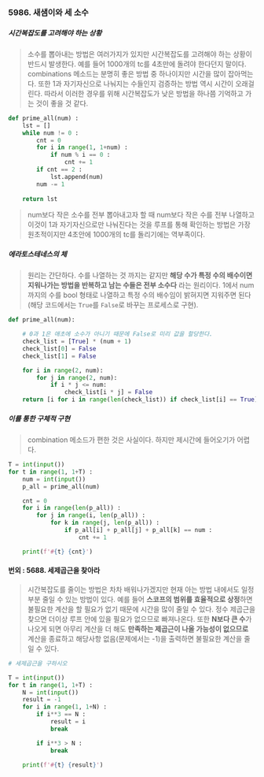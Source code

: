 ### 5986. 새샘이와 세 소수

##### 시간복잡도를 고려해야 하는 상황
> 소수를 뽑아내는 방법은 여러가지가 있지만 시간복잡도를 고려해야 하는 상황이 반드시 발생한다. 예를 들어 1000개의 tc를 4초만에 돌려야 한다던지 말이다. combinations 메소드는 분명히 좋은 방법 중 하나이지만 시간을 많이 잡아먹는다. 또한 1과 자기자신으로 나눠지는 수들인지 검증하는 방법 역시 시간이 오래걸린다. 따라서 이러한 경우를 위해 시간복잡도가 낮은 방법을 하나쯤 기억하고 가는 것이 좋을 것 같다. 

```python
def prime_all(num) :
    lst = []
    while num != 0 :
        cnt = 0
        for i in range(1, 1+num) :
            if num % i == 0 :
                cnt += 1
        if cnt == 2 :
            lst.append(num)
        num -= 1
 
    return lst
```
> num보다 작은 소수를 전부 뽑아내고자 할 때 num보다 작은 수를 전부 나열하고 이것이 1과 자기자신으로만 나눠진다는 것을 루프를 통해 확인하는 방법은 가장 원초적이지만 4초안에 1000개의 tc를 돌리기에는 역부족이다. 

##### 에라토스테네스의 체

> 원리는 간단하다. 수를 나열하는 것 까지는 같지만 **해당 수가 특정 수의 배수이면 지워나가는 방법을 반복하고 남는 수들은 전부 소수다** 라는 원리이다. 1에서  num까지의 수를 bool 형태로 나열하고 특정 수의 배수임이 밝혀지면 지워주면 된다(해당 코드에서는 `True`를 `False`로 바꾸는 프로세스로 구현).

```python
def prime_all(num):

    # 0과 1은 애초에 소수가 아니기 때문에 False로 미리 값을 할당한다.
    check_list = [True] * (num + 1)
    check_list[0] = False
    check_list[1] = False

    for i in range(2, num):
        for j in range(2, num):
            if i * j <= num:
                check_list[i * j] = False
    return [i for i in range(len(check_list)) if check_list[i] == True]
```

##### 이를 통한 구체적 구현
> combination 메소드가 편한 것은 사실이다. 하지만 제시간에 들어오기가 어렵다. 

```python
T = int(input())
for t in range(1, 1+T) :
    num = int(input())
    p_all = prime_all(num)

    cnt = 0
    for i in range(len(p_all)) :
        for j in range(i, len(p_all)) :
            for k in range(j, len(p_all)) :
                if p_all[i] + p_all[j] + p_all[k] == num :
                    cnt += 1

    print(f'#{t} {cnt}')

```



#### 번외 :  5688. 세제곱근을 찾아라

> 시간복잡도를 줄이는 방법은 차차 배워나가겠지만 현재 아는 방법 내에서도 일정부분 줄일 수 있는 방법이 있다. 예를 들어 **스코프의 범위를 효율적으로 상정**하면 불필요한 계산을 할 필요가 없기 때문에 시간을 많이 줄일 수 있다.  정수 제곱근을 찾으면 더이상 루프 안에 있을 필요가 없으므로 빠져나온다. 또한 **N보다 큰 수**가 나오게 되면 아무리 계산을 더 해도 **만족하는 제곱근이 나올 가능성이 없으므로** 계산을 종료하고 해당사항 없음(문제에서는 -1)을 출력하면 불필요한 계산을 줄일 수 있다.  

```python
# 세제곱근을 구하시오

T = int(input())
for t in range(1, 1+T) :
    N = int(input())
    result = -1
    for i in range(1, 1+N) :
        if i**3 == N :
            result = i
            break

        if i**3 > N :
            break

    print(f'#{t} {result}')
```

